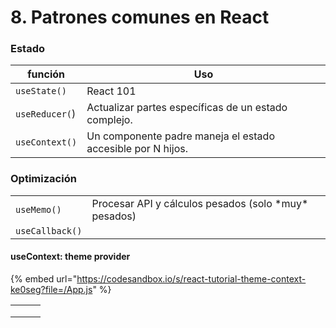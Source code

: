 # 8. Patrones comunes en React

### Estado

| función        | Uso                                                         |
| -------------- | ----------------------------------------------------------- |
| `useState()`   | React 101                                                   |
| `useReducer(`) | Actualizar partes específicas de un estado complejo.        |
| `useContext()` | Un componente padre maneja el estado accesible por N hijos. |

### Optimización

|                 |                                                        |
| --------------- | ------------------------------------------------------ |
| `useMemo()`     | Procesar API y cálculos pesados (solo \*muy\* pesados) |
| `useCallback()` |                                                        |

#### useContext: theme provider

{% embed url="https://codesandbox.io/s/react-tutorial-theme-context-ke0seg?file=/App.js" %}

|   |   |   |
| - | - | - |
|   |   |   |
|   |   |   |
|   |   |   |
